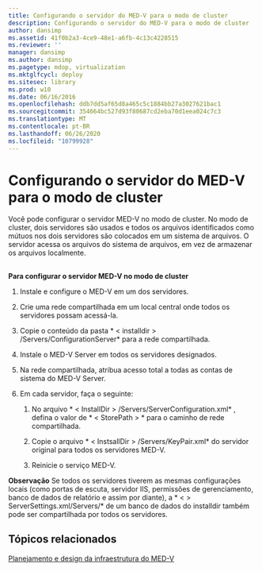 ```yaml
---
title: Configurando o servidor do MED-V para o modo de cluster
description: Configurando o servidor do MED-V para o modo de cluster
author: dansimp
ms.assetid: 41f0b2a3-4ce9-48e1-a6fb-4c13c4228515
ms.reviewer: ''
manager: dansimp
ms.author: dansimp
ms.pagetype: mdop, virtualization
ms.mktglfcycl: deploy
ms.sitesec: library
ms.prod: w10
ms.date: 06/16/2016
ms.openlocfilehash: ddb7dd5af65d8a465c5c1884bb27a3027621bac1
ms.sourcegitcommit: 354664bc527d93f80687cd2eba70d1eea024c7c3
ms.translationtype: MT
ms.contentlocale: pt-BR
ms.lasthandoff: 06/26/2020
ms.locfileid: "10799928"
---
```

# Configurando o servidor do MED-V para o modo de cluster


Você pode configurar o servidor MED-V no modo de cluster. No modo de cluster, dois servidores são usados e todos os arquivos identificados como mútuos nos dois servidores são colocados em um sistema de arquivos. O servidor acessa os arquivos do sistema de arquivos, em vez de armazenar os arquivos localmente.

## <a href="" id="bkmk-howtoconfigurethemedvserverinclustermode"></a>


**Para configurar o servidor MED-V no modo de cluster**

1.  Instale e configure o MED-V em um dos servidores.

2.  Crie uma rede compartilhada em um local central onde todos os servidores possam acessá-la.

3.  Copie o conteúdo da pasta * &lt; installdir &gt; /Servers/ConfigurationServer* para a rede compartilhada.

4.  Instale o MED-V Server em todos os servidores designados.

5.  Na rede compartilhada, atribua acesso total a todas as contas de sistema do MED-V Server.

6.  Em cada servidor, faça o seguinte:

    1.  No arquivo * &lt; InstallDir &gt; /Servers/ServerConfiguration.xml* , defina o valor de * &lt; StorePath &gt; * para o caminho de rede compartilhada.

    2.  Copie o arquivo * &lt; InstsallDir &gt; /Servers/KeyPair.xml* do servidor original para todos os servidores MED-V.

    3.  Reinicie o serviço MED-V.

**Observação**  Se todos os servidores tiverem as mesmas configurações locais (como portas de escuta, servidor IIS, permissões de gerenciamento, banco de dados de relatório e assim por diante), a * &lt; &gt; ServerSettings.xml/Servers/* de um banco de dados do installdir também pode ser compartilhada por todos os servidores.

 

## Tópicos relacionados


[Planejamento e design da infraestrutura do MED-V](med-v-infrastructure-planning-and-design.md)

 

 





